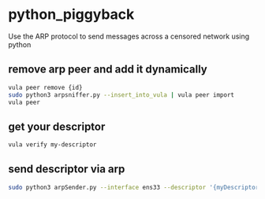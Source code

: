 # python_piggyback
Use the ARP protocol to send messages across a censored network using python

## remove arp peer and add it dynamically
```bash
vula peer remove {id}
sudo python3 arpsniffer.py --insert_into_vula | vula peer import
vula peer
```

## get your descriptor
```bash
vula verify my-descriptor
```

## send descriptor via arp
```bash
sudo python3 arpSender.py --interface ens33 --descriptor '{myDescriptor}' --verbose
```